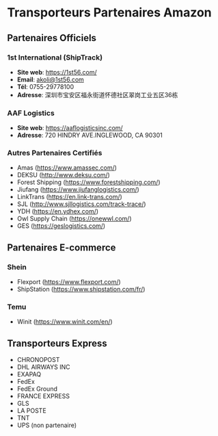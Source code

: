 # Transporteurs Partenaires Amazon

## Partenaires Officiels
### 1st International (ShipTrack)
- **Site web**: https://1st56.com/
- **Email**: akoli@1st56.com
- **Tél**: 0755-29778100
- **Adresse**: 深圳市宝安区福永街道怀德社区翠岗工业五区36栋

### AAF Logistics
- **Site web**: https://aaflogisticsinc.com/
- **Adresse**: 720 HINDRY AVE.INGLEWOOD, CA 90301

### Autres Partenaires Certifiés
- Amas (https://www.amassec.com/)
- DEKSU (http://www.deksu.com/)
- Forest Shipping (https://www.forestshipping.com/)
- Jiufang (https://www.jiufanglogistics.com/)
- LinkTrans (https://en.link-trans.com/)
- SJL (http://www.sjllogistics.com/track-trace/)
- YDH (https://en.ydhex.com/)
- Owl Supply Chain (https://onewwl.com/)
- GES (https://geslogistics.com/)

## Partenaires E-commerce
### Shein
- Flexport (https://www.flexport.com/)
- ShipStation (https://www.shipstation.com/fr/)

### Temu
- Winit (https://www.winit.com/en/)

## Transporteurs Express
- CHRONOPOST
- DHL AIRWAYS INC
- EXAPAQ
- FedEx
- FedEx Ground
- FRANCE EXPRESS
- GLS
- LA POSTE
- TNT
- UPS (non partenaire) 